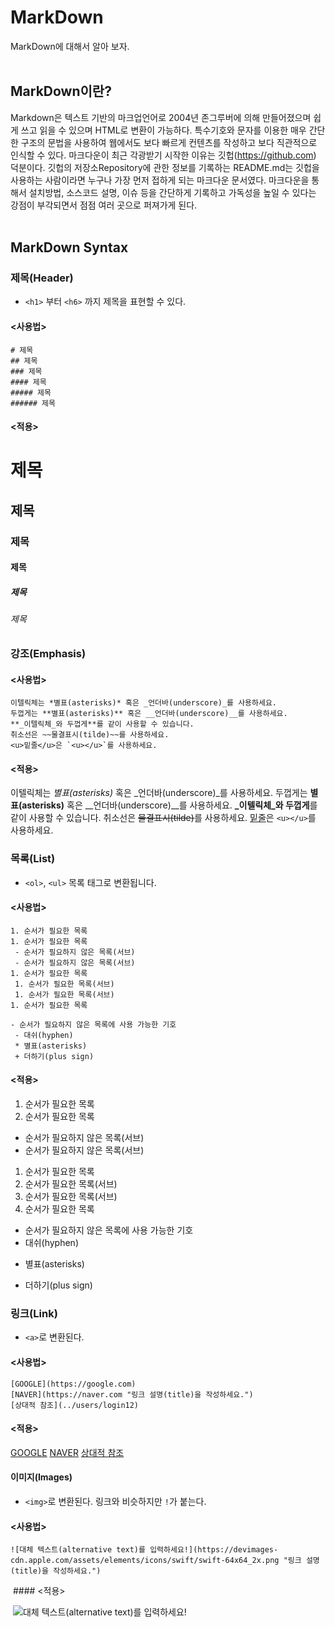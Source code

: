 # MarkDown
MarkDown에 대해서 알아 보자.
</br>
</br>

## MarkDown이란?

Markdown은 텍스트 기반의 마크업언어로 2004년 존그루버에 의해 만들어졌으며 쉽게 쓰고 읽을 수 있으며 HTML로 변환이 가능하다. 특수기호와 문자를 이용한 매우 간단한 구조의 문법을 사용하여 웹에서도 보다 빠르게 컨텐츠를 작성하고 보다 직관적으로 인식할 수 있다. 마크다운이 최근 각광받기 시작한 이유는 깃헙(https://github.com) 덕분이다. 깃헙의 저장소Repository에 관한 정보를 기록하는 README.md는 깃헙을 사용하는 사람이라면 누구나 가장 먼저 접하게 되는 마크다운 문서였다. 마크다운을 통해서 설치방법, 소스코드 설명, 이슈 등을 간단하게 기록하고 가독성을 높일 수 있다는 강점이 부각되면서 점점 여러 곳으로 퍼져가게 된다.
</br>
</br>

## MarkDown Syntax


### 제목(Header)
  * `<h1>` 부터 `<h6>` 까지 제목을 표현할 수 있다.

  #### <사용법>
  
  ```
  # 제목
  ## 제목
  ### 제목
  #### 제목
  ##### 제목
  ###### 제목
  ```

  #### <적용>
  
  # 제목
  ## 제목
  ### 제목
  #### 제목
  ##### 제목
  ###### 제목





### 강조(Emphasis)

#### <사용법>

```
이텔릭체는 *별표(asterisks)* 혹은 _언더바(underscore)_를 사용하세요.
두껍게는 **별표(asterisks)** 혹은 __언더바(underscore)__를 사용하세요.
**_이텔릭체_와 두껍게**를 같이 사용할 수 있습니다.
취소선은 ~~물결표시(tilde)~~를 사용하세요.
<u>밑줄</u>은 `<u></u>`를 사용하세요.
```

#### <적용>

이텔릭체는 *별표(asterisks)* 혹은 _언더바(underscore)_를 사용하세요.
두껍게는 **별표(asterisks)** 혹은 __언더바(underscore)__를 사용하세요.
**_이텔릭체_와 두껍게**를 같이 사용할 수 있습니다.
취소선은 ~~물결표시(tilde)~~를 사용하세요.
<u>밑줄</u>은 `<u></u>`를 사용하세요.





### 목록(List)
 * `<ol>`, `<ul>` 목록 태그로 변환됩니다.
 
 #### <사용법>
 ```
 1. 순서가 필요한 목록
 1. 순서가 필요한 목록
  - 순서가 필요하지 않은 목록(서브) 
  - 순서가 필요하지 않은 목록(서브) 
 1. 순서가 필요한 목록
  1. 순서가 필요한 목록(서브)
  1. 순서가 필요한 목록(서브)
 1. 순서가 필요한 목록

 - 순서가 필요하지 않은 목록에 사용 가능한 기호
  - 대쉬(hyphen)
  * 별표(asterisks)
  + 더하기(plus sign)
 ```

 #### <적용>
  1. 순서가 필요한 목록
  1. 순서가 필요한 목록
  - 순서가 필요하지 않은 목록(서브) 
  - 순서가 필요하지 않은 목록(서브) 
  1. 순서가 필요한 목록
  1. 순서가 필요한 목록(서브)
  1. 순서가 필요한 목록(서브)
  1. 순서가 필요한 목록

  - 순서가 필요하지 않은 목록에 사용 가능한 기호
  - 대쉬(hyphen)
  * 별표(asterisks)
  + 더하기(plus sign)
  
  
  
  
### 링크(Link)
 * `<a>`로 변환된다.

 #### <사용법>
 ```
 [GOOGLE](https://google.com)
 [NAVER](https://naver.com "링크 설명(title)을 작성하세요.")
 [상대적 참조](../users/login12)
 ```
 
  #### <적용>
 [GOOGLE](https://google.com)
 [NAVER](https://naver.com "링크 설명(title)을 작성하세요.")
 [상대적 참조](../users/login12)
 
 
 
 
 
 
 
 
 #### 이미지(Images)
 
 * `<img>`로 변환된다. 링크와 비슷하지만 `!`가 붙는다.
 
 
  #### <사용법>
 ```
 ![대체 텍스트(alternative text)를 입력하세요!](https://devimages-cdn.apple.com/assets/elements/icons/swift/swift-64x64_2x.png "링크 설명(title)을 작성하세요.")
 
 ```
 
  #### <적용>
  
  
  ![대체 텍스트(alternative text)를 입력하세요!](https://devimages-cdn.apple.com/assets/elements/icons/swift/swift-64x64_2x.png "링크설명(title)을 작성하세요.")

